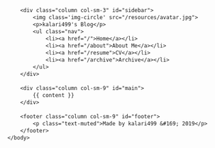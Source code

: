 <!DOCTYPE html>
<html>
	<head>
        <link rel="stylesheet" type="text/css" href="/css/bootstrap.min.css">
        <link rel="stylesheet" type="text/css" href="/css/style.css">
        <link rel="stylesheet" type="text/css" href="/css/main.css">
        <title>{{ page.title }}</title>
	</head>
	<body>
        
        <div class="column col-sm-3" id="sidebar">
            <img class='img-circle' src="/resources/avatar.jpg">
            <p>kalari499's Blog</p>
            <ul class="nav">
                <li><a href="/">Home</a></li>
                <li><a href="/about">About Me</a></li>
                <li><a href="/resume">CV</a></li>
                <li><a href="/archive">Archive</a></li>
            </ul>
        </div>

		<div class="column col-sm-9" id="main">
            {{ content }}
		</div>

		<footer class="column col-sm-9" id="footer">
            <p class="text-muted">Made by kalari499 &#169; 2019</p>
		</footer>
	</body>
</html>
